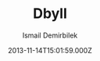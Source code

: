 ---
title: Dbyll
github: https://github.com/dbtek/dbyll
demo: https://dbtek.github.io/dbyll/
author: Ismail Demirbilek
ssg:
  - Jekyll
cms:
  - Markdown
date: 2013-11-14T15:01:59.000Z
description: Stylish, minimalistic theme for jekyll.
draft: true
publish_date: '2013-11-14T15:01:59Z'
update_date: '2021-08-11T15:24:34Z'
github_star: 555
github_fork: 428
---